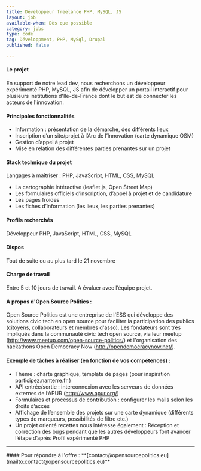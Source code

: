 ```yaml
---
title: Développeur freelance PHP, MySQL, JS
layout: job
available-when: Dès que possible
category: jobs
type: code
tag: Développment, PHP, MySql, Drupal
published: false

---
```


#### Le projet
En support de notre lead dev, nous recherchons un développeur expérimenté PHP, MySQL, JS afin de développer un portail interactif pour plusieurs institutions d'Ile-de-France dont le but est de connecter les acteurs de l'innovation.

#### Principales fonctionnalités
- Information : présentation de la démarche, des différents lieux
- Inscription d’un site/projet à l’Arc de l’Innovation (carte dynamique OSM)
- Gestion d’appel à projet
- Mise en relation des différentes parties prenantes sur un projet

#### Stack technique du projet

Langages à maîtriser : PHP, JavaScript, HTML, CSS, MySQL

- La cartographie intéractive (leaflet.js, Open Street Map)
- Les formulaires officiels d’inscription, d’appel à projet et de candidature
- Les pages froides
- Les fiches d’information (les lieux, les parties prenantes)

#### Profils recherchés
Développeur PHP, JavaScript, HTML, CSS, MySQL

#### Dispos
Tout de suite ou au plus tard le 21 novembre

#### Charge de travail
Entre 5 et 10 jours de travail. A évaluer avec l’équipe projet.

#### A propos d'Open Source Politics :
Open Source Politics est une entreprise de l'ESS qui développe des solutions civic tech en open source pour faciliter la participation des publics (citoyens, collaborateurs et membres d'asso). Les fondateurs sont très impliqués dans la communauté civic tech open source, via leur meetup (http://www.meetup.com/open-source-politics/)  et l'organisation des hackathons Open Democracy Now (http://opendemocracynow.net/).

#### Exemple de tâches à réaliser (en fonction de vos compétences) :

- Thème : charte graphique, template de pages (pour inspiration participez.nanterre.fr )
- API entrée/sortie : interconnexion avec les serveurs de données externes de l’APUR (http://www.apur.org/)
- Formulaires et processus de contribution : configurer les mails selon les droits d’accès
- Affichage de l’ensemble des projets sur une carte dynamique (différents types de marqueurs, possibilités de filtre etc.)
- Un projet orienté recettes nous intéresse également : Réception et correction des bugs pendant que les autres développeurs font avancer l’étape d’après
Profil expérimenté PHP

<hr>
#### Pour répondre à l'offre : **[contact@opensourcepolitics.eu](mailto:contact@opensourcepolitics.eu)**
